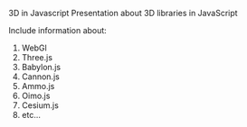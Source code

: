 3D in Javascript
Presentation about 3D libraries in JavaScript

Include information about:
1. WebGl
2. Three.js
3. Babylon.js
4. Cannon.js
5. Ammo.js
6. Oimo.js
7. Cesium.js
8. etc...
